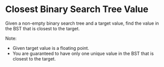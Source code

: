 # Closest Binary Search Tree Value
 

Given a non-empty binary search tree and a target value, find the value in the BST that is closest to the target.

Note:

* Given target value is a floating point.
* You are guaranteed to have only one unique value in the BST that is closest to the target.
